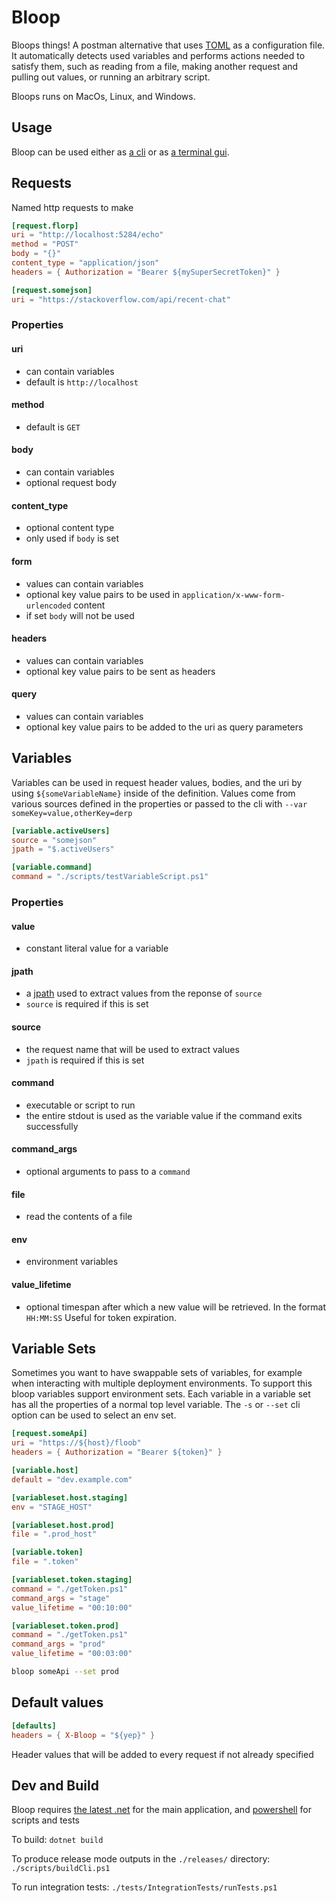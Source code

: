 # Bloop
Bloops things! A postman alternative that uses [TOML](https://toml.io) as a configuration file. It automatically detects used variables and performs actions needed to satisfy them, such as reading from a file, making another request and pulling out values, or running an arbitrary script.

Bloops runs on MacOs, Linux, and Windows.

## Usage
Bloop can be used either as [a cli](README.cli.md) or as [a terminal gui](README.gui.md).

## Requests
Named http requests to make
```toml
[request.florp]
uri = "http://localhost:5284/echo"
method = "POST"
body = "{}"
content_type = "application/json"
headers = { Authorization = "Bearer ${mySuperSecretToken}" }

[request.somejson]
uri = "https://stackoverflow.com/api/recent-chat"
```
### Properties
#### uri
  * can contain variables
  * default is `http://localhost`
#### method
  * default is `GET`
#### body
  * can contain variables
  * optional request body
#### content_type
  * optional content type
  * only used if `body` is set
#### form
  * values can contain variables
  * optional key value pairs to be used in `application/x-www-form-urlencoded` content
  * if set `body` will not be used
#### headers
  * values can contain variables
  * optional key value pairs to be sent as headers
#### query
  * values can contain variables
  * optional key value pairs to be added to the uri as query parameters

## Variables
Variables can be used in request header values, bodies, and the uri by using `${someVariableName}` inside of the definition. Values come from various sources defined in the properties or passed to the cli with `--var someKey=value,otherKey=derp`
```toml
[variable.activeUsers]
source = "somejson"
jpath = "$.activeUsers"

[variable.command]
command = "./scripts/testVariableScript.ps1"
```

### Properties
#### value
  * constant literal value for a variable
#### jpath
  * a [jpath](https://tools.ietf.org/id/draft-goessner-dispatch-jsonpath-00.html#section-1.3) used to extract values from the reponse of `source`
  * `source` is required if this is set
#### source
  * the request name that will be used to extract values
  * `jpath` is required if this is set
#### command
  * executable or script to run
  * the entire stdout is used as the variable value if the command exits successfully
#### command_args
  * optional arguments to pass to a `command`
#### file
  * read the contents of a file
#### env
  * environment variables
#### value_lifetime
  * optional timespan after which a new value will be retrieved. In the format `HH:MM:SS` Useful for token expiration.

## Variable Sets
Sometimes you want to have swappable sets of variables, for example when interacting with multiple deployment environments. To support this bloop variables support environment sets. Each variable in a variable set has all the properties of a normal top level variable. The `-s` or `--set` cli option can be used to select an env set.
```toml
[request.someApi]
uri = "https://${host}/floob"
headers = { Authorization = "Bearer ${token}" }

[variable.host]
default = "dev.example.com"

[variableset.host.staging]
env = "STAGE_HOST"

[variableset.host.prod]
file = ".prod_host"

[variable.token]
file = ".token"

[variableset.token.staging]
command = "./getToken.ps1"
command_args = "stage"
value_lifetime = "00:10:00"

[variableset.token.prod]
command = "./getToken.ps1"
command_args = "prod"
value_lifetime = "00:03:00"
```
```bash
bloop someApi --set prod
```

## Default values
```toml
[defaults]
headers = { X-Bloop = "${yep}" }
```
Header values that will be added to every request if not already specified

## Dev and Build
Bloop requires [the latest .net](https://dotnet.microsoft.com/en-us/download) for the main application, and [powershell](https://github.com/PowerShell/PowerShell) for scripts and tests

To build: `dotnet build`

To produce release mode outputs in the `./releases/` directory: `./scripts/buildCli.ps1`

To run integration tests: `./tests/IntegrationTests/runTests.ps1`
